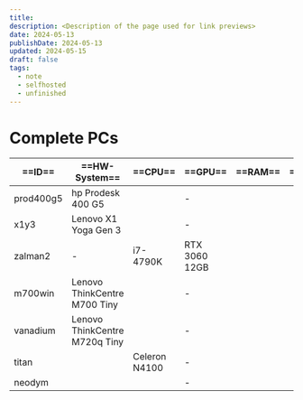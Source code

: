 ```yaml
---
title: 
description: <Description of the page used for link previews>
date: 2024-05-13
publishDate: 2024-05-13
updated: 2024-05-15
draft: false
tags:
  - note
  - selfhosted
  - unfinished
---
```

 
# Complete PCs


| ==ID==    | ==HW-System==                 | ==CPU==       | ==GPU==       | ==RAM== | ==Storage== | Usage |
| --------- | ----------------------------- | ------------- | ------------- | ------- | ----------- | ----- |
| prod400g5 | hp Prodesk 400 G5             |               | -             |         |             |       |
| x1y3      | Lenovo X1 Yoga Gen 3          |               | -             |         |             |       |
| zalman2   | -                             | i7-4790K      | RTX 3060 12GB |         |             |       |
| m700win   | Lenovo ThinkCentre M700 Tiny  |               | -             |         |             |       |
| vanadium  | Lenovo ThinkCentre M720q Tiny |               | -             |         |             |       |
| titan     |                               | Celeron N4100 | -             |         |             |       |
| neodym    |                               |               | -             |         |             |       |


##